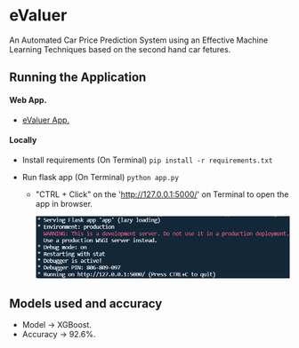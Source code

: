 # eValuer
An Automated Car Price Prediction System using an Effective Machine Learning Techniques based on the second hand car fetures.

## Running the Application
#### Web App.
- [eValuer App.](https://valuer-app.herokuapp.com/)

#### Locally
- Install requirements (On Terminal)
   `pip install -r requirements.txt`
   
- Run flask app (On Terminal)
    `python app.py`
    - "CTRL + Click" on the 'http://127.0.0.1:5000/' on Terminal to open the app in browser.
         <p align="center">
         <img src="https://github.com/rutvikraj/eValuer/blob/main/static/images/img-01.png" scale=0.5/>
         </p>

## Models used and accuracy
- Model -> XGBoost.
- Accuracy -> 92.6%.
